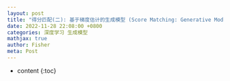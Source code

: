 ```yaml
---
layout: post
title: "得分匹配(二): 基于梯度估计的生成模型 (Score Matching: Generative Modeling by Estimating Gradients)"
date: 2022-11-28 22:08:00 +0800
categories: 深度学习 生成模型
mathjax: true
author: Fisher
meta: Post
---
```


* content
{:toc}
